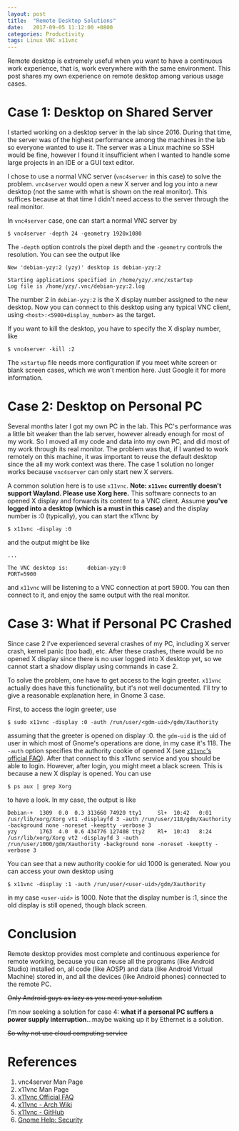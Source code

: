 ```yaml
---
layout: post
title:  "Remote Desktop Solutions"
date:   2017-09-05 11:12:00 +0800
categories: Productivity
tags: Linux VNC x11vnc
---
```

Remote desktop is extremely useful when you want to have a continuous work experience, that is, work everywhere with the same environment. This post shares my own experience on remote desktop among various usage cases.

# Case 1: Desktop on Shared Server

I started working on a desktop server in the lab since 2016. During that time, the server was of the highest performance among the machines in the lab so everyone wanted to use it. The server was a Linux machine so SSH would be fine, however I found it insufficient when I wanted to handle some large projects in an IDE or a GUI text editor.

I chose to use a normal VNC server (`vnc4server` in this case) to solve the problem. `vnc4server` would open a new X server and log you into a new desktop (not the same with what is shown on the real monitor). This suffices because at that time I didn't need access to the server through the real monitor.

In `vnc4server` case, one can start a normal VNC server by

    $ vnc4server -depth 24 -geometry 1920x1080

The `-depth` option controls the pixel depth and the `-geometry` controls the resolution. You can see the output like

    New 'debian-yzy:2 (yzy)' desktop is debian-yzy:2

    Starting applications specified in /home/yzy/.vnc/xstartup
    Log file is /home/yzy/.vnc/debian-yzy:2.log

The number 2 in `debian-yzy:2` is the X display number assigned to the new desktop. Now you can connect to this desktop using any typical VNC client, using `<host>:<5900+display_number>` as the target.

If you want to kill the desktop, you have to specify the X display number, like

    $ vnc4server -kill :2

The `xstartup` file needs more configuration if you meet white screen or blank screen cases, which we won't mention here. Just Google it for more information.


# Case 2: Desktop on Personal PC

Several months later I got my own PC in the lab. This PC's performance was a little bit weaker than the lab server, however already enough for most of my work. So I moved all my code and data into my own PC, and did most of my work through its real monitor. The problem was that, if I wanted to work remotely on this machine, it was important to reuse the default desktop since the all my work context was there. The case 1 solution no longer works because `vnc4server` can only start new X servers.

A common solution here is to use `x11vnc`. **Note: `x11vnc` currently doesn't support Wayland. Please use Xorg here.** This software connects to an opened X display and forwards its content to a VNC client. Assume **you've logged into a desktop (which is a must in this case)** and the display number is :0 (typically), you can start the x11vnc by

    $ x11vnc -display :0

and the output might be like

    ...

    The VNC desktop is:      debian-yzy:0
    PORT=5900

and `x11vnc` will be listening to a VNC connection at port 5900. You can then connect to it, and enjoy the same output with the real monitor.


# Case 3: What if Personal PC Crashed

Since case 2 I've experienced several crashes of my PC, including X server crash, kernel panic (too bad), etc. After these crashes, there would be no opened X display since there is no user logged into X desktop yet, so we cannot start a shadow display using commands in case 2.

To solve the problem, one have to get access to the login greeter. `x11vnc` actually does have this functionality, but it's not well documented. I'll try to give a reasonable explanation here, in Gnome 3 case.

First, to access the login greeter, use

    $ sudo x11vnc -display :0 -auth /run/user/<gdm-uid>/gdm/Xauthority

assuming that the greeter is opened on display :0. the `gdm-uid` is the uid of user in which most of Gnome's operations are done, in my case it's 118. The `-auth` option specifies the authority cookie of opened X (see [`x11vnc`'s official FAQ](http://www.karlrunge.com/x11vnc/faq.html#faq)). After that connect to this x11vnc service and you should be able to login. However, after login, you might meet a black screen. This is because a new X display is opened. You can use

    $ ps aux | grep Xorg

to have a look. In my case, the output is like

    Debian-+  1309  0.0  0.3 313660 74920 tty1     Sl+  10:42   0:01 /usr/lib/xorg/Xorg vt1 -displayfd 3 -auth /run/user/118/gdm/Xauthority -background none -noreset -keeptty -verbose 3
    yzy       1763  4.0  0.6 434776 127408 tty2    Rl+  10:43   8:24 /usr/lib/xorg/Xorg vt2 -displayfd 3 -auth /run/user/1000/gdm/Xauthority -background none -noreset -keeptty -verbose 3

You can see that a new authority cookie for uid 1000 is generated. Now you can access your own desktop using

    $ x11vnc -display :1 -auth /run/user/<user-uid>/gdm/Xauthority

in my case `<user-uid>` is 1000. Note that the display number is :1, since the old display is still opened, though black screen.


# Conclusion

Remote desktop provides most complete and continuous experience for remote working, because you can reuse all the programs (like Android Studio) installed on, all code (like AOSP) and data (like Android Virtual Machine) stored in, and all the devices (like Android phones) connected to the remote PC.

<del>Only Android guys as lazy as you need your solution</del>

I'm now seeking a solution for case 4: **what if a personal PC suffers a power supply interruption**...maybe waking up it by Ethernet is a solution.

<del>So why not use cloud computing service</del>


# References
1. vnc4server Man Page
2. x11vnc Man Page
3. [x11vnc Official FAQ](http://www.karlrunge.com/x11vnc/faq.html#faq)
4. [x11vnc - Arch Wiki](https://wiki.archlinux.org/index.php/x11vnc)
5. [x11vnc - GitHub](https://github.com/LibVNC/x11vnc)
6. [Gnome Help: Security](https://help.gnome.org/admin/gdm/stable/security.html.en#gdmuser)